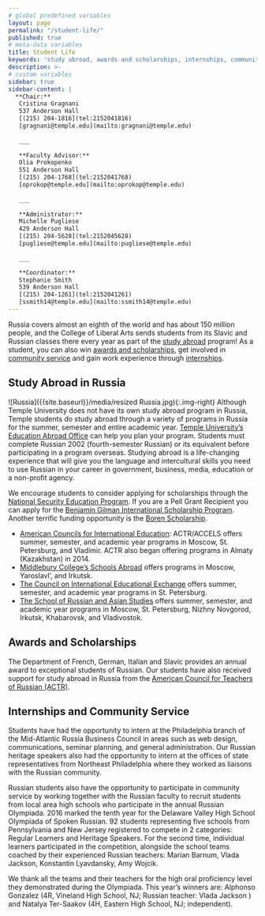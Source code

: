 ```yaml
---
# global predefined variables
layout: page
permalink: "/student-life/"
published: true
# meta-data variables
title: Student Life
keywords: 'study abroad, awards and scholarships, internships, community service'
description: >-
# custom variables
sidebar: true
sidebar-content: |
  **Chair:**  
   Cristina Gragnani  
   537 Anderson Hall  
   [(215) 204-1816](tel:2152041816)  
   [gragnani@temple.edu](mailto:gragnani@temple.edu)  
   
   ___
   
   **Faculty Advisor:**  
   Olia Prokopenko  
   551 Anderson Hall   
   [(215) 204-1768](tel:2152041768)  
   [oprokop@temple.edu](mailto:oprokop@temple.edu)  
   
   ___
   
   **Administrator:**  
   Michelle Pugliese  
   429 Anderson Hall   
   [(215) 204-5628](tel:2152045628)  
   [pugliese@temple.edu](mailto:pugliese@temple.edu)  
   
   ___

   **Coordinator:**  
   Stephanie Smith  
   539 Anderson Hall    
   [(215) 204-1261](tel:2152041261)   
   [ssmith14@temple.edu](mailto:ssmith14@temple.edu)  
---
```

Russia covers almost an eighth of the world and has about 150 million people, and the College of Liberal Arts sends students from its Slavic and Russian classes there every year as part of the [study abroad](#study-abroad-in-russia) program! As a student, you can also win [awards and scholarships](#awards-and-scholarships), get involved in [community service](#internships-and-community-service) and gain work experience through [internships](#internships-and-community-service).

## Study Abroad in Russia
![Russia]({{site.baseurl}}/media/resized Russia.jpg){:.img-right}
Although Temple University does not have its own study abroad program in Russia, Temple students do study abroad through a variety of programs in Russia for the summer, semester and entire academic year. [Temple University’s Education Abroad Office](http://studyabroad.temple.edu/) can help you plan your program. Students must complete Russian 2002 (fourth-semester Russian) or its equivalent before participating in a program overseas. Studying abroad is a life-changing experience that will give you the language and intercultural skills you need to use Russian in your career in government, business, media, education or a non-profit agency.

We encourage students to consider applying for scholarships through the [National Security Education Program](http://iiepassport.org/). If you are a Pell Grant Recipient you can apply for the [Benjamin Gilman International Scholarship Program](http://www.iie.org/programs/gilman-scholarship-program). Another terrific funding opportunity is the [Boren Scholarship](https://borenawards.org/).

- [American Councils for International Education](http://www.acrussiaabroad.org/): ACTR/ACCELS offers summer, semester, and academic year programs in Moscow, St. Petersburg, and Vladimir. ACTR also began offering programs in Almaty (Kazakhstan) in 2014.
- [Middlebury College’s Schools Abroad](http://www.middlebury.edu/sa/russia) offers programs in Moscow, Yaroslavl’, and Irkutsk.
- [The Council on International Educational Exchange](http://www.ciee.org/) offers summer, semester, and academic year programs in St. Petersburg.
- [The School of Russian and Asian Studies](http://www.sras.org/) offers summer, semester, and academic year programs in Moscow, St. Petersburg, Nizhny Novgorod, Irkutsk, Khabarovsk, and Vladivostok.

## Awards and Scholarships
The Department of French, German, Italian and Slavic provides an annual award to exceptional students of Russian. Our students have also received support for study abroad in Russia from the [American Council for Teachers of Russian (ACTR)](http://www.actr.org/).

## Internships and Community Service
Students have had the opportunity to intern at the Philadelphia branch of the Mid-Atlantic Russia Business Council in areas such as web design, communications, seminar planning, and general administration. Our Russian heritage speakers also had the opportunity to intern at the offices of state representatives from Northeast Philadelphia where they worked as liaisons with the Russian community.

Russian students also have the opportunity to participate in community service by working together with the Russian faculty to recruit students from local area high schools who participate in the annual Russian Olympiada. 2016 marked the tenth year for the Delaware Valley High School Olympiada of Spoken Russian. 92 students representing five schools from Pennsylvania and New Jersey registered to compete in 2 categories: Regular Learners and Heritage Speakers. For the second time, individual learners participated in the competition, alongside the school teams coached by their experienced Russian teachers: Marian Barnum, Vlada Jackson, Konstantin Lyavdansky, Amy Wojcik.

We thank all the teams and their teachers for the high oral proficiency level they demonstrated during the Olympiada. This year’s winners are: Alphonso Gonzalez (4R, Vineland High School, NJ; Russian teacher: Vlada Jackson ) and Natalya Ter-Saakov (4H, Eastern High School, NJ; independent).
